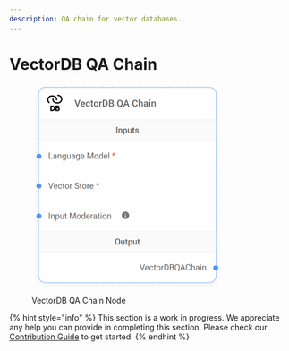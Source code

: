 ```yaml
---
description: QA chain for vector databases.
---
```


# VectorDB QA Chain

<figure><img src="../../../.gitbook/assets/image (41).png" alt="" width="339"><figcaption><p>VectorDB QA Chain Node</p></figcaption></figure>

{% hint style="info" %}
This section is a work in progress. We appreciate any help you can provide in completing this section. Please check our [Contribution Guide](../../../CONTRIBUTING.md) to get started.
{% endhint %}
